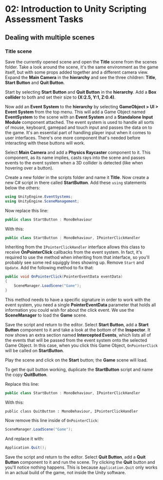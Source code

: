 # 02: Introduction to Unity Scripting Assessment Tasks

## Dealing with multiple scenes

### Title scene

Save the currently opened scene and open the **Title** scene from the scenes folder. Take a look around the scene, it's the same environment as the game itself, but with some props added together and a different camera view. Expand the **Main Camera** in the **hierarchy** and see the three children: **Title**, **Start Button** and **Quit Button**.

Start by selecting **Start Button** and **Quit Button** in the **hierarchy**. Add a **Box collider** to both and set their size to **(X:2.5, Y:1, Z:0.4)**.

Now add an **Event System** to the **hierarchy** by selecting **GameObject > UI > Event System** from the top menu. This will add a Game Object named **EventSystem** to the scene with an **Event System** and a **Standalone Input Module** component attached. The event system is used to handle all sorts of mouse, keyboard, gamepad and touch input and passes the data on to the game. It's an essential part of handling player input when it comes to user interfaces. There's one more component that's needed before interacting with these buttons will work.

Select **Main Camera** and add a **Physics Raycaster** component to it. This component, as its name implies, casts rays into the scene and passes events to the event system when a 3D collider is detected (like when hovering over a button).

Create a new folder in the scripts folder and name it **Title**. Now create a new C# script in there called **StartButton**. Add these `using` statements below the others:

```csharp
using UnityEngine.EventSystems;
using UnityEngine.SceneManagement;
```

Now replace this line:

```csharp
public class StartButton : MonoBehaviour
```

With this:

```csharp
public class StartButton : MonoBehaviour, IPointerClickHandler
```

Inheriting from the `IPointerClickHandler` interface allows this class to receive **OnPointerClick** callbacks from the event system. In fact, it's required to use the method when inheriting from that interface, so you'll probably see some red squiggly lines showing up. Remove `Start` and `Update`. Add the following method to fix that:

```csharp
public void OnPointerClick(PointerEventData eventData) 
{
    SceneManager.LoadScene("Game"); 
}
```

This method needs to have a specific signature in order to work with the event system, you need a single **PointerEventData** parameter that holds all information you could wish for about the click event. We use the **SceneManager** to load the **Game** scene.

Save the script and return to the editor. Select **Start Button**, add a **Start Button** component to it and take a look at the bottom of the **Inspector**. It now shows an extra section named **Intercepted Events**, which lists all of the events that will be passed from the event system onto the selected Game Object. In this case, when you click this Game Object, `OnPointerClick` will be called on **StartButton**.

Play the scene and click on the **Start** button; the **Game** scene will load.

To get the quit button working, duplicate the **StartButton** script and name the copy **QuitButton**.

Replace this line:

```csharp
public class StartButton : MonoBehaviour, IPointerClickHandler
```

With this:

```chsarp
public class QuitButton : MonoBehaviour, IPointerClickHandler
```

Now remove this line inside of `OnPointerClick`:

```csharp
SceneManager.LoadScene("Game");
```

And replace it with:

```csharp
Application.Quit();
```

Save the script and return to the editor. Select **Quit Button**, add a **Quit Button** component to it and run the scene. Try clicking the **Quit** button and you'll notice nothing happens. This is because `Application.Quit` only works in an actual build of the game, not inside the Unity software.
